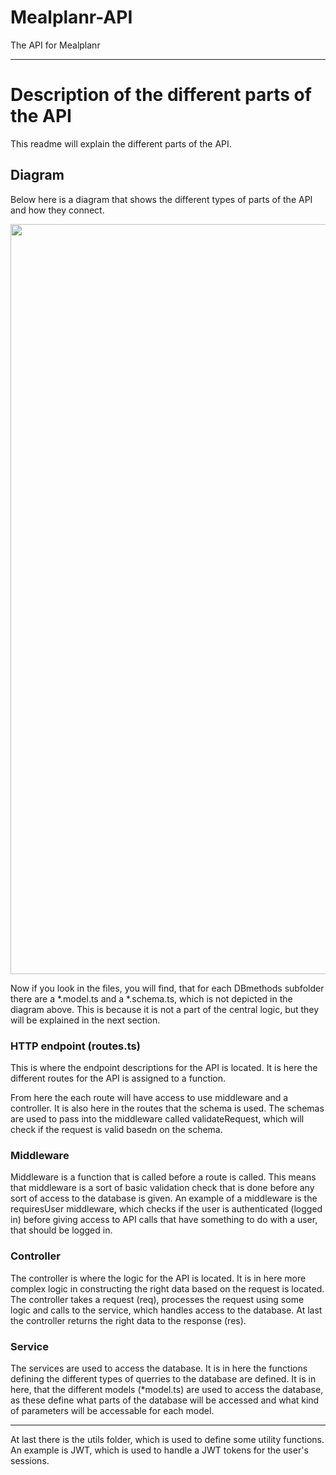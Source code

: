 # Mealplanr-API
The API for Mealplanr

---

# Description of the different parts of the API
This readme will explain the different parts of the API.

## Diagram
Below here is a diagram that shows the different types of parts of the API and how they connect.
<p align="center">
  <img width="1200" src="https://i.imgur.com/lwI0lsj.png">
</p>
Now if you look in the files, you will find, that for each DBmethods subfolder there are a *.model.ts and a *.schema.ts, which is not depicted in the diagram above. This is because it is not a part of the central logic, but they will be explained in the next section.

### HTTP endpoint (routes.ts)
This is where the endpoint descriptions for the API is located. It is here the different routes for the API is assigned to a function.

From here the each route will have access to use middleware and a controller. It is also here in the routes that the schema is used. The schemas are used to pass into the middleware called validateRequest, which will check if the request is valid basedn on the schema.

### Middleware
Middleware is a function that is called before a route is called. This means that middleware is a sort of basic validation check that is done before any sort of access to the database is given. An example of a middleware is the requiresUser middleware, which checks if the user is authenticated (logged in) before giving access to API calls that have something to do with a user, that should be logged in.

### Controller
The controller is where the logic for the API is located. It is in here more complex logic in constructing the right data based on the request is located. The controller takes a request (req), processes the request using some logic and calls to the service, which handles access to the database. At last the controller returns the right data to the response (res).

### Service
The services are used to access the database. It is in here the functions defining the different types of querries to the database are defined. It is in here, that the different models (*model.ts) are used to access the database, as these define what parts of the database will be accessed and what kind of parameters will be accessable for each model.

---
At last there is the utils folder, which is used to define some utility functions. An example is JWT, which is used to handle a JWT tokens for the user's sessions.